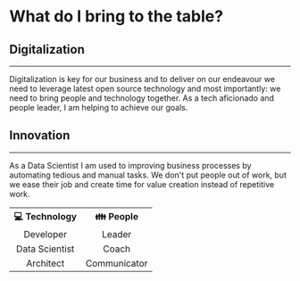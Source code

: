 <style>
td {
  text-align: center;
}
th {
  text-align: center;
}
.center {
  margin-left: auto;
  margin-right: auto;
}
</style>

# What do I bring to the table?

## Digitalization
***
Digitalization is key for our business and to deliver on our endeavour we need to leverage latest open source technology and most importantly: we need to bring people and technology together. As a tech aficionado and people leader, I am helping to achieve our goals.

## Innovation
***
As a Data Scientist I am used to improving business processes by automating tedious and manual tasks. We don't put people out of work, but we ease their job and create time for value creation instead of repetitive work.

<table class="center" cellspacing="10" cellpadding="10">
  <tr>
    <th>💻 Technology</th>
    <th>👪 People </th> 
  </tr>
  <tr>
    <td text-align="center">Developer</td>
    <td>Leader</td> 
  </tr>
    <tr>
    <td>Data Scientist</td>
    <td>Coach</td> 
  </tr>
    <tr>
    <td>Architect</td>
    <td>Communicator</td> 
  </tr>
</table>


